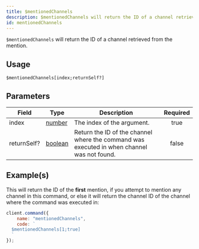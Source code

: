```yaml
---
title: $mentionedChannels
description: $mentionedChannels will return the ID of a channel retrieved from the mention.
id: mentionedChannels
---
```


`$mentionedChannels` will return the ID of a channel retrieved from the mention.

## Usage

```aoi
$mentionedChannels[index;returnSelf?]
```

## Parameters

| Field       | Type                                                                                                | Description                                                                                | Required |
| ----------- | --------------------------------------------------------------------------------------------------- | ------------------------------------------------------------------------------------------ | :------: |
| index       | [number](https://developer.mozilla.org/en-US/docs/Web/JavaScript/Reference/Global_Objects/Number)   | The index of the argument.                                                                 |   true   |
| returnSelf? | [boolean](https://developer.mozilla.org/en-US/docs/Web/JavaScript/Reference/Global_Objects/Boolean) | Return the ID of the channel where the command was executed in when channel was not found. |  false   |

## Example(s)

This will return the ID of the **first** mention, if you attempt to mention any channel in this command, or else it will
return the channel ID of the channel where the command was executed in:

```javascript
client.command({
    name: "mentionedChannels",
    code: `
  $mentionedChannels[1;true]
  `
});
```
